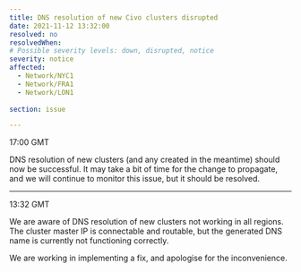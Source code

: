 ```yaml
---
title: DNS resolution of new Civo clusters disrupted
date: 2021-11-12 13:32:00
resolved: no
resolvedWhen:
# Possible severity levels: down, disrupted, notice
severity: notice
affected:
  - Network/NYC1
  - Network/FRA1
  - Network/LON1
  
section: issue

---
```


17:00 GMT

DNS resolution of new clusters (and any created in the meantime) should now be successful. It may take a bit of time for the change to propagate, and we will continue to monitor this issue, but it should be resolved.

---
13:32 GMT

We are aware of DNS resolution of new clusters not working in all regions. The cluster master IP is connectable and routable, but the generated DNS name is currently not functioning correctly.

We are working in implementing a fix, and apologise for the inconvenience.
